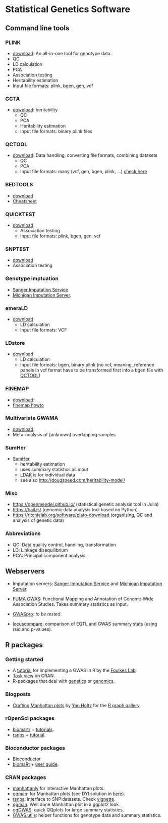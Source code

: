 
# Statistical Genetics Software


## Command line tools

### PLINK
 - [download](https://www.cog-genomics.org/plink/2.0/): An all-in-one tool for genotype data. 
  - QC
  - LD calculation
  - PCA
  - Association testing
  - Heritability estimation
  - Input file formats: plink, bgen, gen, vcf
  
### GCTA
- [download](https://cnsgenomics.com/software/gcta/#Overview): heritability
  - QC
  - PCA
  - Heritability estimation
  - Input file formats: binary plink files
  
### QCTOOL
- [download](http://www.well.ox.ac.uk/~gav/qctool_v2/): Data handling, converting file formats, combining datasets
  - QC
  - PCA
  - Input file formats: many (vcf, gen, bgen, plink, ...) [check here](http://www.well.ox.ac.uk/~gav/qctool/documentation/genotype_file_formats.html)
  
### BEDTOOLS
- [download](https://github.com/arq5x/bedtools2)
- [Cheatsheet](https://gist.github.com/ilevantis/6d6ecf8718a5803acff736c2dffc933e)
  
### QUICKTEST
- [download](https://wp.unil.ch/sgg/quicktest/)
  - Association testing
  - Input file formats: plink, bgen, gen, vcf

### SNPTEST
- [download](https://mathgen.stats.ox.ac.uk/genetics_software/snptest/snptest.html)
- Association testing
  
### Genotype imptuation
- [Sanger Imputation Service](https://imputation.sanger.ac.uk/)
- [Michigan Imputation Server](https://imputationserver.sph.umich.edu/index.html).

### emeraLD
- [download](https://github.com/statgen/emeraLD)
  - LD calculation
  - Input file formats: VCF
  
### LDstore
- [download](http://www.christianbenner.com/#ldstore)
  - LD calculation
  - Input file formats: bgen, binary plink (no vcf, meaning, reference panels in vcf format have to be transformed first into a bgen file with [QCTOOL](http://www.well.ox.ac.uk/~gav/qctool_v2/))

### FINEMAP
- [download](http://www.christianbenner.com/): 
- [finemap howto](https://sinarueeger.github.io/post/finemapping-howto/)

### Multivariate GWAMA
- [download](https://github.com/baselmans/multivariate_GWAMA)
- Meta-analysis of (unknown) overlapping samples

### SumHer
- [SumHer](http://dougspeed.com/sumher/)
  - heritability estimation
  - uses summary statistics as input
  - [LDAK](http://dougspeed.com/ldak/) is for individual data
  - see also http://dougspeed.com/heritability-model/

### Misc
- https://openmendel.github.io/ (statistical genetic analysis tool in Julia)
- https://hail.is/ (genomic data analysis tool based on Python)
- https://ritchielab.org/software/plato-download (organising, QC and analysis of genetic data)

### Abbreviations
- QC: Data quality control, handling, transformation
- LD: Linkage disequilibrium
- PCA: Principal component analysis

## Webservers

- Imputation servers: [Sanger Imputation Service](https://imputation.sanger.ac.uk/) and [Michigan Imputation Server](https://imputationserver.sph.umich.edu/index.html).

- [FUMA GWAS](http://fuma.ctglab.nl/): Functional Mapping and Annotation of Genome-Wide Association Studies. Takes summary statistics as input. 

- [GWASpro](https://bioinfo.noble.org/GWASPRO/): *to be tested*. 

- [locuscompare](http://locuscompare.com/): comparison of EQTL and GWAS summary stats (using rsid and p-values).

## R packages

### Getting started
- A [tutorial](http://www.stat-gen.org/tut/tut_intro.html) for implementing a GWAS in R by the [Foulkes Lab](http://www.stat-gen.org/about.html).
- [Task view](https://cran.r-project.org/web/views/Genetics.html) on CRAN.
- R-packages that deal with [genetics](https://rdrr.io/search?q=genetics) or [genomics](https://rdrr.io/search?q=genomics). 

### Blogposts

- [Crafting Manhattan plots](https://www.r-graph-gallery.com/wp-content/uploads/2018/02/Manhattan_plot_in_R.html) by [Yan Holtz](https://github.com/holtzy/) for the [R graph gallery](https://www.r-graph-gallery.com/). 


### rOpenSci packages
- [biomartr](https://github.com/ropensci/biomartr) + [tutorials](https://github.com/ropensci/biomartr#tutorials).
- [rsnps](https://github.com/ropensci/rsnps) + [tutorial](https://github.com/ropensci/rsnps/blob/master/vignettes/rsnps_vignette.Rmd).

### Bioconductor packages 
- [Bioconductor](https://www.bioconductor.org/packages/release/BiocViews.html#___Software)
- [biomaRt](https://bioconductor.org/packages/release/bioc/html/biomaRt.html) + [user guide](https://bioconductor.org/packages/release/bioc/vignettes/biomaRt/inst/doc/biomaRt.html).

### CRAN packages
- [manhattanly](https://moderndata.plot.ly/manhattanly-r-package-for-interactive-manhattan-plots/) for interactive Manhattan plots. 
- [qqman](https://cran.r-project.org/web/packages/qqman/index.html): for Manhattan plots (see DYI solution in [here](https://www.r-graph-gallery.com/wp-content/uploads/2018/02/Manhattan_plot_in_R.html)).
- [rsnps](https://cran.r-project.org/web/packages/rsnps/): interface to SNP datasets. Check [vignette](https://cran.r-project.org/web/packages/rsnps/vignettes/rsnps_vignette.html).
- [ggman](https://github.com/mkanai/ggman): Well done Manhattan plot in a ggplot2 look.
- [ggGWAS](https://github.com/sinarueeger/ggGWAS): quick QQplots for large summary statistics. 
- [GWAS.utils](https://github.com/sinarueeger/GWAS.utils): helper functions for genotype data and summary statistics.
